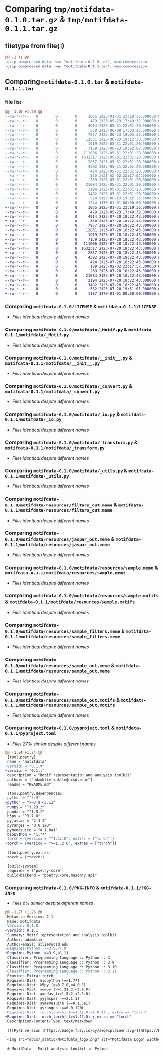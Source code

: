 # Comparing `tmp/motifdata-0.1.0.tar.gz` & `tmp/motifdata-0.1.1.tar.gz`

## filetype from file(1)

```diff
@@ -1 +1 @@
-gzip compressed data, was "motifdata-0.1.0.tar", max compression
+gzip compressed data, was "motifdata-0.1.1.tar", max compression
```

## Comparing `motifdata-0.1.0.tar` & `motifdata-0.1.1.tar`

### file list

```diff
@@ -1,20 +1,20 @@
--rw-r--r--   0        0        0     1065 2023-01-31 23:19:36.000000 motifdata-0.1.0/LICENSE
--rw-r--r--   0        0        0      479 2023-05-23 17:49:32.000000 motifdata-0.1.0/README.md
--rw-r--r--   0        0        0     4914 2023-05-31 22:01:20.000000 motifdata-0.1.0/motifdata/_Motif.py
--rw-r--r--   0        0        0      550 2023-06-08 17:03:25.000000 motifdata-0.1.0/motifdata/__init__.py
--rw-r--r--   0        0        0     7957 2023-06-23 19:05:33.000000 motifdata-0.1.0/motifdata/_convert.py
--rw-r--r--   0        0        0    12831 2023-06-23 19:12:38.000000 motifdata-0.1.0/motifdata/_io.py
--rw-r--r--   0        0        0     1919 2023-05-31 22:01:20.000000 motifdata-0.1.0/motifdata/_transform.py
--rw-r--r--   0        0        0     7139 2023-06-23 19:02:07.000000 motifdata-0.1.0/motifdata/_utils.py
--rw-r--r--   0        0        0   111006 2023-05-31 22:01:20.000000 motifdata-0.1.0/motifdata/resources/filters_out.meme
--rw-r--r--   0        0        0  1632317 2023-05-31 22:01:20.000000 motifdata-0.1.0/motifdata/resources/jaspar_out.meme
--rw-r--r--   0        0        0     2857 2023-05-31 22:01:20.000000 motifdata-0.1.0/motifdata/resources/sample.meme
--rw-r--r--   0        0        0     4392 2023-05-31 22:01:20.000000 motifdata-0.1.0/motifdata/resources/sample.motifs
--rw-r--r--   0        0        0      424 2023-05-31 22:01:20.000000 motifdata-0.1.0/motifdata/resources/sample.pfm
--rw-r--r--   0        0        0      189 2023-02-02 22:17:57.000000 motifdata-0.1.0/motifdata/resources/sample.sites
--rw-r--r--   0        0        0      269 2023-05-31 22:01:20.000000 motifdata-0.1.0/motifdata/resources/sample_filter.meme
--rw-r--r--   0        0        0    21084 2023-05-31 22:01:20.000000 motifdata-0.1.0/motifdata/resources/sample_filters.meme
--rw-r--r--   0        0        0     2194 2023-05-31 22:01:20.000000 motifdata-0.1.0/motifdata/resources/sample_out.meme
--rw-r--r--   0        0        0     3482 2023-05-31 22:01:20.000000 motifdata-0.1.0/motifdata/resources/sample_out.motifs
--rw-r--r--   0        0        0      524 2023-06-23 19:12:30.000000 motifdata-0.1.0/pyproject.toml
--rw-r--r--   0        0        0     1244 1970-01-01 00:00:00.000000 motifdata-0.1.0/PKG-INFO
+-rw-r--r--   0        0        0     1065 2023-01-31 23:19:36.000000 motifdata-0.1.1/LICENSE
+-rw-r--r--   0        0        0      479 2023-05-23 17:49:32.000000 motifdata-0.1.1/README.md
+-rw-r--r--   0        0        0     4914 2023-07-20 18:22:43.000000 motifdata-0.1.1/motifdata/_Motif.py
+-rw-r--r--   0        0        0      550 2023-07-20 18:22:43.000000 motifdata-0.1.1/motifdata/__init__.py
+-rw-r--r--   0        0        0     7957 2023-07-20 18:22:43.000000 motifdata-0.1.1/motifdata/_convert.py
+-rw-r--r--   0        0        0    12831 2023-07-20 18:22:43.000000 motifdata-0.1.1/motifdata/_io.py
+-rw-r--r--   0        0        0     1919 2023-07-20 18:22:43.000000 motifdata-0.1.1/motifdata/_transform.py
+-rw-r--r--   0        0        0     7139 2023-07-20 18:22:43.000000 motifdata-0.1.1/motifdata/_utils.py
+-rw-r--r--   0        0        0   111006 2023-07-20 18:22:43.000000 motifdata-0.1.1/motifdata/resources/filters_out.meme
+-rw-r--r--   0        0        0  1632317 2023-07-20 18:22:43.000000 motifdata-0.1.1/motifdata/resources/jaspar_out.meme
+-rw-r--r--   0        0        0     2857 2023-07-20 18:22:43.000000 motifdata-0.1.1/motifdata/resources/sample.meme
+-rw-r--r--   0        0        0     4392 2023-07-20 18:22:43.000000 motifdata-0.1.1/motifdata/resources/sample.motifs
+-rw-r--r--   0        0        0      424 2023-07-20 18:22:43.000000 motifdata-0.1.1/motifdata/resources/sample.pfm
+-rw-r--r--   0        0        0      189 2023-02-02 22:17:57.000000 motifdata-0.1.1/motifdata/resources/sample.sites
+-rw-r--r--   0        0        0      269 2023-07-20 18:22:43.000000 motifdata-0.1.1/motifdata/resources/sample_filter.meme
+-rw-r--r--   0        0        0    21084 2023-07-20 18:22:43.000000 motifdata-0.1.1/motifdata/resources/sample_filters.meme
+-rw-r--r--   0        0        0     2194 2023-07-20 18:22:43.000000 motifdata-0.1.1/motifdata/resources/sample_out.meme
+-rw-r--r--   0        0        0     3482 2023-07-20 18:22:43.000000 motifdata-0.1.1/motifdata/resources/sample_out.motifs
+-rw-r--r--   0        0        0      532 2023-07-20 19:51:01.000000 motifdata-0.1.1/pyproject.toml
+-rw-r--r--   0        0        0     1187 1970-01-01 00:00:00.000000 motifdata-0.1.1/PKG-INFO
```

### Comparing `motifdata-0.1.0/LICENSE` & `motifdata-0.1.1/LICENSE`

 * *Files identical despite different names*

### Comparing `motifdata-0.1.0/motifdata/_Motif.py` & `motifdata-0.1.1/motifdata/_Motif.py`

 * *Files identical despite different names*

### Comparing `motifdata-0.1.0/motifdata/__init__.py` & `motifdata-0.1.1/motifdata/__init__.py`

 * *Files identical despite different names*

### Comparing `motifdata-0.1.0/motifdata/_convert.py` & `motifdata-0.1.1/motifdata/_convert.py`

 * *Files identical despite different names*

### Comparing `motifdata-0.1.0/motifdata/_io.py` & `motifdata-0.1.1/motifdata/_io.py`

 * *Files identical despite different names*

### Comparing `motifdata-0.1.0/motifdata/_transform.py` & `motifdata-0.1.1/motifdata/_transform.py`

 * *Files identical despite different names*

### Comparing `motifdata-0.1.0/motifdata/_utils.py` & `motifdata-0.1.1/motifdata/_utils.py`

 * *Files identical despite different names*

### Comparing `motifdata-0.1.0/motifdata/resources/filters_out.meme` & `motifdata-0.1.1/motifdata/resources/filters_out.meme`

 * *Files identical despite different names*

### Comparing `motifdata-0.1.0/motifdata/resources/jaspar_out.meme` & `motifdata-0.1.1/motifdata/resources/jaspar_out.meme`

 * *Files identical despite different names*

### Comparing `motifdata-0.1.0/motifdata/resources/sample.meme` & `motifdata-0.1.1/motifdata/resources/sample.meme`

 * *Files identical despite different names*

### Comparing `motifdata-0.1.0/motifdata/resources/sample.motifs` & `motifdata-0.1.1/motifdata/resources/sample.motifs`

 * *Files identical despite different names*

### Comparing `motifdata-0.1.0/motifdata/resources/sample_filters.meme` & `motifdata-0.1.1/motifdata/resources/sample_filters.meme`

 * *Files identical despite different names*

### Comparing `motifdata-0.1.0/motifdata/resources/sample_out.meme` & `motifdata-0.1.1/motifdata/resources/sample_out.meme`

 * *Files identical despite different names*

### Comparing `motifdata-0.1.0/motifdata/resources/sample_out.motifs` & `motifdata-0.1.1/motifdata/resources/sample_out.motifs`

 * *Files identical despite different names*

### Comparing `motifdata-0.1.0/pyproject.toml` & `motifdata-0.1.1/pyproject.toml`

 * *Files 27% similar despite different names*

```diff
@@ -1,24 +1,24 @@
 [tool.poetry]
 name = "motifdata"
-version = "0.1.0"
+version = "0.1.1"
 description = "Motif representation and analysis toolkit"
 authors = ["adamklie <aklie@ucsd.edu>"]
 readme = "README.md"
 
 [tool.poetry.dependencies]
-python = "^3.9"
+python = ">=3.9,<3.11"
 numpy = "^1.23.2"
 pandas = "^1.5.2"
 h5py = "^3.7.0"
 pyjaspar = "2.1.1"
 pyranges = "0.0.120"
 pymemesuite = "0.1.0a1"
 biopython = "1.77"
-torch = {version = "^1.12.0", extras = ["torch"]}
+torch = {version = ">=1.12.0", extras = ["torch"]}
 
 [tool.poetry.extras]
 torch = ["torch"]
 
 [build-system]
 requires = ["poetry-core"]
 build-backend = "poetry.core.masonry.api"
```

### Comparing `motifdata-0.1.0/PKG-INFO` & `motifdata-0.1.1/PKG-INFO`

 * *Files 6% similar despite different names*

```diff
@@ -1,27 +1,26 @@
 Metadata-Version: 2.1
 Name: motifdata
-Version: 0.1.0
+Version: 0.1.1
 Summary: Motif representation and analysis toolkit
 Author: adamklie
 Author-email: aklie@ucsd.edu
-Requires-Python: >=3.9,<4.0
+Requires-Python: >=3.9,<3.11
 Classifier: Programming Language :: Python :: 3
 Classifier: Programming Language :: Python :: 3.9
 Classifier: Programming Language :: Python :: 3.10
-Classifier: Programming Language :: Python :: 3.11
 Provides-Extra: torch
 Requires-Dist: biopython (==1.77)
 Requires-Dist: h5py (>=3.7.0,<4.0.0)
 Requires-Dist: numpy (>=1.23.2,<2.0.0)
 Requires-Dist: pandas (>=1.5.2,<2.0.0)
 Requires-Dist: pyjaspar (==2.1.1)
 Requires-Dist: pymemesuite (==0.1.0a1)
 Requires-Dist: pyranges (==0.0.120)
-Requires-Dist: torch[torch] (>=1.12.0,<2.0.0) ; extra == "torch"
+Requires-Dist: torch[torch] (>=1.12.0) ; extra == "torch"
 Description-Content-Type: text/markdown
 
 [![PyPI version](https://badge.fury.io/py/seqexplainer.svg)](https://badge.fury.io/py/motifdata)
 
 <img src="docs/_static/MotifData_logo.png" alt="MotifData Logo" width=350>
 
 # MotifData - Motif analysis toolkit in Python
```

